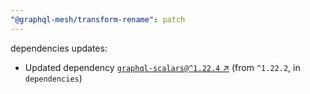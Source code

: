 ```yaml
---
"@graphql-mesh/transform-rename": patch
---
```

dependencies updates:
  - Updated dependency [`graphql-scalars@^1.22.4` ↗︎](https://www.npmjs.com/package/graphql-scalars/v/1.22.4) (from `^1.22.2`, in `dependencies`)
